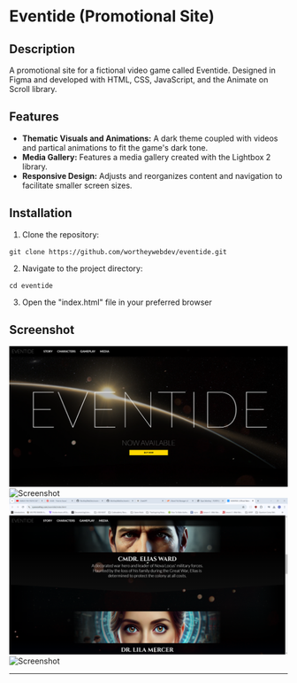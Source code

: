 # Eventide (Promotional Site)

## Description
A promotional site for a fictional video game called Eventide. Designed in Figma and developed with HTML, CSS, JavaScript, and the Animate on Scroll library.

## Features
- **Thematic Visuals and Animations:** A dark theme coupled with videos and partical animations to fit the game's dark tone.
- **Media Gallery:** Features a media gallery created with the Lightbox 2 library.  
- **Responsive Design:** Adjusts and reorganizes content and navigation to facilitate smaller screen sizes.

## Installation
1. Clone the repository:
~~~
git clone https://github.com/wortheywebdev/eventide.git
~~~
2. Navigate to the project directory:
~~~
cd eventide
~~~
3. Open the "index.html" file in your preferred browser

## Screenshot
![Screenshot](https://github.com/WortheyWebDev/eventide/blob/main/screenshots/eventide-hero.png)
![Screenshot](https://github.com/WortheyWebDev/eventide/blob/main/screenshots/eventide-story.png)
![Screenshot](https://github.com/WortheyWebDev/eventide/blob/main/screenshots/eventide-characters.png)
![Screenshot](https://github.com/WortheyWebDev/eventide/blob/main/screenshots/eventide-features.png)

---
